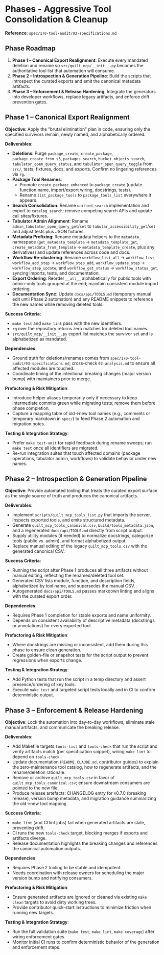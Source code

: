 <!-- markdownlint-disable MD013 -->
# Phases - Aggressive Tool Consolidation & Cleanup

**Reference**: `spec/170-tool-audit/03-specifications.md`

## Phase Roadmap

1. **Phase 1 – Canonical Export Realignment**: Execute every mandated deletion and rename so `src/quilt_mcp/__init__.py` becomes the authoritative tool list that automation will consume.
2. **Phase 2 – Introspection & Generation Pipeline**: Build the scripts that introspect the curated exports and emit the canonical metadata artifacts.
3. **Phase 3 – Enforcement & Release Hardening**: Integrate the generators into developer workflows, replace legacy artifacts, and enforce drift prevention gates.

## Phase 1 – Canonical Export Realignment

**Objective**: Apply the "brutal elimination" plan in code, ensuring only the specified survivors remain, newly named, and alphabetically ordered.

**Deliverables**:

- **Deletions**: Purge `package_create`, `create_package`, `package_create_from_s3`, `packages_search`, `bucket_objects_search`, `tabulator_open_query_status`, and `tabulator_open_query_toggle` from `src/`, tests, fixtures, docs, and exports. Confirm no lingering references via `rg`.
- **Package Tool Renames**:
  - Promote `create_package_enhanced` to `package_create` (update function name, import/export wiring, docstrings, tests).
  - Rename `list_package_tools` to `package_tools_list` everywhere it appears.
- **Search Consolidation**: Rename `unified_search` implementation and export to `catalog_search`; remove competing search APIs and update call sites/fixtures.
- **Tabulator Admin Alignment**: Rename `admin_tabulator_open_query_get`/`set` to `tabular_accessibility_get`/`set` and adjust tests plus JSON fixtures.
- **Metadata Prefixing**: Rename metadata helpers to the `metadata_` namespace (`get_metadata_template` → `metadata_template_get`, `create_metadata_from_template` → `metadata_template_create`, plus any derivatives) and update references across code and docs.
- **Workflow Re-clustering**: Rename `workflow_list_all` → `workflow_list`, `workflow_add_step` → `workflow_step_add`, `workflow_update_step` → `workflow_step_update`, and `workflow_get_status` → `workflow_status_get`, syncing imports, tests, and documentation.
- **Export Ordering**: Reorder `__all__` alphabetically for public tools with admin-only tools grouped at the end; maintain consistent module import ordering.
- **Documentation Sync**: Update `docs/api/TOOLS.md` (temporary manual edit until Phase 2 automation) and any README snippets to reference the new names while removing deleted tools.

**Success Criteria**:

- `make test` and `make lint` pass with the new identifiers.
- `rg` over the repository returns zero matches for deleted tool names.
- `src/quilt_mcp/__init__.py` export list matches the survivor set and is alphabetized as mandated.

**Dependencies**:

- Ground truth for deletions/renames comes from `spec/170-tool-audit/03-specifications.md`; cross-check `02-analysis.md` to ensure all affected modules are touched.
- Coordinate timing of the intentional breaking changes (major version bump) with maintainers prior to merge.

**Prefactoring & Risk Mitigation**:

- Introduce helper aliases temporarily only if necessary to keep intermediate commits green while migrating tests; remove them before phase completion.
- Capture a mapping table of old→new tool names (e.g., comments or temporary markdown in `spec/`) to feed Phase 2 automation and migration notes.

**Testing & Integration Strategy**:

- Prefer `make test-unit` for rapid feedback during rename sweeps; run `make test` once all identifiers are migrated.
- Re-run integration suites that touch affected domains (package operations, tabulator admin, workflows) to validate behavior under new names.

## Phase 2 – Introspection & Generation Pipeline

**Objective**: Provide automated tooling that treats the curated export surface as the single source of truth and produces the canonical artifacts.

**Deliverables**:

- Implement `scripts/quilt_mcp_tools_list.py` that imports the server, inspects exported tools, and emits structured metadata.
- Generate `quilt_mcp_tools_canonical.csv`, `build/tools_metadata.json`, and a regenerated `docs/api/TOOLS.md` directly from script output.
- Supply utility modules (if needed) to normalize docstrings, categorize tools (public vs. admin), and format alphabetized output.
- Replace manual editing of the legacy `quilt_mcp_tools.csv` with the generated canonical CSV.

**Success Criteria**:

- Running the script after Phase 1 produces all three artifacts without manual editing, reflecting the renamed/deleted tool set.
- Generated CSV lists module, function, and description fields, alphabetized by tool name, and supersedes the manual CSV.
- Autogenerated `docs/api/TOOLS.md` passes markdown linting and aligns with the curated export order.

**Dependencies**:

- Requires Phase 1 completion for stable exports and name uniformity.
- Depends on consistent availability of descriptive metadata (docstrings or annotations) for every exported tool.

**Prefactoring & Risk Mitigation**:

- Where docstrings are missing or inconsistent, add them during this phase to ensure clean generation.
- Create golden-file or snapshot tests for the script output to prevent regressions when exports change.

**Testing & Integration Strategy**:

- Add Python tests that run the script in a temp directory and assert presence/ordering of key tools.
- Execute `make test` and targeted script tests locally and in CI to confirm deterministic output.

## Phase 3 – Enforcement & Release Hardening

**Objective**: Lock the automation into day-to-day workflows, eliminate stale manual artifacts, and communicate the breaking release.

**Deliverables**:

- Add Makefile targets `tools-list` and `tools-check` that run the script and verify artifacts match (per specification snippet), wiring `make lint` to depend on `tools-check`.
- Update documentation (`README`, `CLAUDE.md`, contributor guides) to explain the zero-maintenance tool catalog, how to regenerate artifacts, and the rename/deletion rationale.
- Remove or archive `quilt_mcp_tools.csv` in favor of `quilt_mcp_tools_canonical.csv`; ensure downstream consumers are pointed to the new file.
- Produce release artefacts: CHANGELOG entry for v0.7.0 (breaking release), version bump metadata, and migration guidance summarizing the old→new tool mapping.

**Success Criteria**:

- `make lint` (and CI lint jobs) fail when generated artifacts are stale, preventing drift.
- CI runs the new `tools-check` target, blocking merges if exports and artifacts diverge.
- Release documentation highlights the breaking changes and references the canonical automation outputs.

**Dependencies**:

- Requires Phase 2 tooling to be stable and idempotent.
- Needs coordination with release owners for scheduling the major version bump and notifying consumers.

**Prefactoring & Risk Mitigation**:

- Ensure generated artifacts are ignored or cleaned via existing `make clean` targets to avoid dirty working trees.
- Provide contributor quick-start instructions to minimize friction when running new targets.

**Testing & Integration Strategy**:

- Run the full validation suite (`make test`, `make lint`, `make coverage`) after wiring enforcement gates.
- Monitor initial CI runs to confirm deterministic behavior of the generation and enforcement steps.

